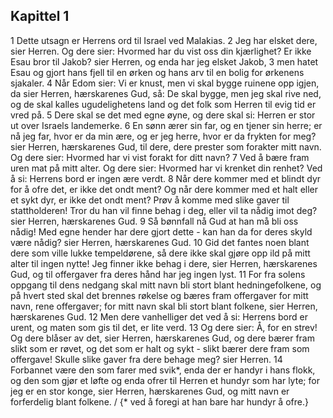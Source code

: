 ## Kapittel 1

1 Dette utsagn er Herrens ord til Israel ved Malakias.
2 Jeg har elsket dere, sier Herren. Og dere sier: Hvormed har du vist oss din kjærlighet? Er ikke Esau bror til Jakob? sier Herren, og enda har jeg elsket Jakob,
3 men hatet Esau og gjort hans fjell til en ørken og hans arv til en bolig for ørkenens sjakaler.
4 Når Edom sier: Vi er knust, men vi skal bygge ruinene opp igjen, da sier Herren, hærskarenes Gud, så: De skal bygge, men jeg skal rive ned, og de skal kalles ugudelighetens land og det folk som Herren til evig tid er vred på.
5 Dere skal se det med egne øyne, og dere skal si: Herren er stor ut over Israels landemerke.
6 En sønn ærer sin far, og en tjener sin herre; er nå jeg far, hvor er da min ære, og er jeg herre, hvor er da frykten for meg? sier Herren, hærskarenes Gud, til dere, dere prester som forakter mitt navn. Og dere sier: Hvormed har vi vist forakt for ditt navn?
7 Ved å bære fram uren mat på mitt alter. Og dere sier: Hvormed har vi krenket din renhet? Ved å si: Herrens bord er ingen ære verdt.
8 Når dere kommer med et blindt dyr for å ofre det, er ikke det ondt ment? Og når dere kommer med et halt eller et sykt dyr, er ikke det ondt ment? Prøv å komme med slike gaver til stattholderen! Tror du han vil finne behag i deg, eller vil ta nådig imot deg? sier Herren, hærskarenes Gud.
9 Så bønnfall nå Gud at han må bli oss nådig! Med egne hender har dere gjort dette - kan han da for deres skyld være nådig? sier Herren, hærskarenes Gud.
10 Gid det fantes noen blant dere som ville lukke tempeldørene, så dere ikke skal gjøre opp ild på mitt alter til ingen nytte! Jeg finner ikke behag i dere, sier Herren, hærskarenes Gud, og til offergaver fra deres hånd har jeg ingen lyst.
11 For fra solens oppgang til dens nedgang skal mitt navn bli stort blant hedningefolkene, og på hvert sted skal det brennes røkelse og bæres fram offergaver for mitt navn, rene offergaver; for mitt navn skal bli stort blant folkene, sier Herren, hærskarenes Gud.
12 Men dere vanhelliger det ved å si: Herrens bord er urent, og maten som gis til det, er lite verd.
13 Og dere sier: Å, for en strev! Og dere blåser av det, sier Herren, hærskarenes Gud, og dere bærer fram slikt som er røvet, og det som er halt og sykt - slikt bærer dere fram som offergave! Skulle slike gaver fra dere behage meg? sier Herren.
14 Forbannet være den som farer med svik*, enda der er handyr i hans flokk, og den som gjør et løfte og enda ofrer til Herren et hundyr som har lyte; for jeg er en stor konge, sier Herren, hærskarenes Gud, og mitt navn er forferdelig blant folkene. / {* ved å foregi at han bare har hundyr å ofre.}
